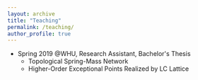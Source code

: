 ```yaml
---
layout: archive
title: "Teaching"
permalink: /teaching/
author_profile: true
---
```


* Spring 2019 @WHU, Research Assistant, Bachelor's Thesis
  * Topological Spring-Mass Network
  * Higher-Order Exceptional Points Realized by LC Lattice
